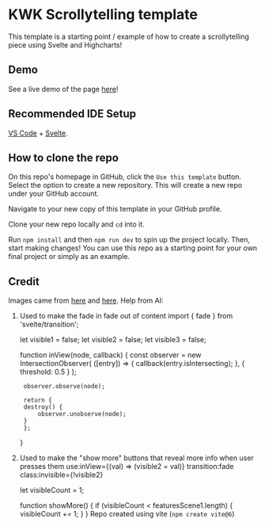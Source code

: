 # KWK Scrollytelling template

This template is a starting point / example of how to create a scrollytelling piece using Svelte and Highcharts! 

## Demo
See a live demo of the page [here]((https://tifpham021.github.io/bwdc-scrollytelling/))!

## Recommended IDE Setup

[VS Code](https://code.visualstudio.com/) + [Svelte](https://marketplace.visualstudio.com/items?itemName=svelte.svelte-vscode).

## How to clone the repo
On this repo's homepage in GitHub, click the `Use this template` button. Select the option to create a new repository. This will create a new repo under your GitHub account.

Navigate to your new copy of this template in your GitHub profile. 

Clone your new repo locally and `cd` into it. 

Run `npm install` and then `npm run dev` to spin up the project locally. Then, start making changes! You can use this repo as a starting point for your own final project or simply as an example. 

## Credit
Images came from [here](https://blush.design/) and [here](https://www.freepik.com/).
Help from AI:
1) Used to make the fade in fade out of content
  import { fade } from 'svelte/transition';

    let visible1 = false;
    let visible2 = false;
    let visible3 = false;

    function inView(node, callback) {
        const observer = new IntersectionObserver(
        ([entry]) => {
            callback(entry.isIntersecting);
        },
        { threshold: 0.5 }
        );

        observer.observe(node);

        return {
        destroy() {
            observer.unobserve(node);
        }
        };
    }

2) Used to make the "show more" buttons that reveal more info when user presses them
   use:inView={(val) => (visible2 = val)}
            transition:fade
            class:invisible={!visible2}
   
   let visibleCount = 1;

    function showMore() {
        if (visibleCount < featuresScene1.length) {
        visibleCount += 1;
        }
    }
Repo created using vite (`npm create vite@6`)
